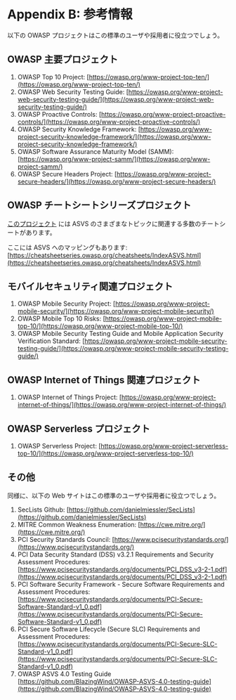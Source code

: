 # Appendix B: 参考情報

以下の OWASP プロジェクトはこの標準のユーザや採用者に役立つでしょう。

## OWASP 主要プロジェクト

1. OWASP Top 10 Project: [https://owasp.org/www-project-top-ten/](https://owasp.org/www-project-top-ten/)
2. OWASP Web Security Testing Guide: [https://owasp.org/www-project-web-security-testing-guide/](https://owasp.org/www-project-web-security-testing-guide/)
3. OWASP Proactive Controls: [https://owasp.org/www-project-proactive-controls/](https://owasp.org/www-project-proactive-controls/)
4. OWASP Security Knowledge Framework: [https://owasp.org/www-project-security-knowledge-framework/](https://owasp.org/www-project-security-knowledge-framework/)
5. OWASP Software Assurance Maturity Model (SAMM): [https://owasp.org/www-project-samm/](https://owasp.org/www-project-samm/)
6. OWASP Secure Headers Project: [https://owasp.org/www-project-secure-headers/](https://owasp.org/www-project-secure-headers/)

## OWASP チートシートシリーズプロジェクト

[このプロジェクト](https://owasp.org/www-project-cheat-sheets/) には ASVS のさまざまなトピックに関連する多数のチートシートがあります。

ここには ASVS へのマッピングもあります: [https://cheatsheetseries.owasp.org/cheatsheets/IndexASVS.html](https://cheatsheetseries.owasp.org/cheatsheets/IndexASVS.html)

## モバイルセキュリティ関連プロジェクト

1. OWASP Mobile Security Project: [https://owasp.org/www-project-mobile-security/](https://owasp.org/www-project-mobile-security/)
2. OWASP Mobile Top 10 Risks: [https://owasp.org/www-project-mobile-top-10/](https://owasp.org/www-project-mobile-top-10/)
3. OWASP Mobile Security Testing Guide and Mobile Application Security Verification Standard: [https://owasp.org/www-project-mobile-security-testing-guide/](https://owasp.org/www-project-mobile-security-testing-guide/)

## OWASP Internet of Things 関連プロジェクト

1. OWASP Internet of Things Project: [https://owasp.org/www-project-internet-of-things/](https://owasp.org/www-project-internet-of-things/)

## OWASP Serverless プロジェクト

1. OWASP Serverless Project: [https://owasp.org/www-project-serverless-top-10/](https://owasp.org/www-project-serverless-top-10/)

## その他

同様に、以下の Web サイトはこの標準のユーザや採用者に役立つでしょう。

1. SecLists Github: [https://github.com/danielmiessler/SecLists](https://github.com/danielmiessler/SecLists)
2. MITRE Common Weakness Enumeration: [https://cwe.mitre.org/](https://cwe.mitre.org/)
3. PCI Security Standards Council: [https://www.pcisecuritystandards.org/](https://www.pcisecuritystandards.org/)
4. PCI Data Security Standard (DSS) v3.2.1 Requirements and Security Assessment Procedures: [https://www.pcisecuritystandards.org/documents/PCI_DSS_v3-2-1.pdf](https://www.pcisecuritystandards.org/documents/PCI_DSS_v3-2-1.pdf)
5. PCI Software Security Framework - Secure Software Requirements and Assessment Procedures: [https://www.pcisecuritystandards.org/documents/PCI-Secure-Software-Standard-v1_0.pdf](https://www.pcisecuritystandards.org/documents/PCI-Secure-Software-Standard-v1_0.pdf)
6. PCI Secure Software Lifecycle (Secure SLC) Requirements and Assessment Procedures: [https://www.pcisecuritystandards.org/documents/PCI-Secure-SLC-Standard-v1_0.pdf](https://www.pcisecuritystandards.org/documents/PCI-Secure-SLC-Standard-v1_0.pdf)
7. OWASP ASVS 4.0 Testing Guide [https://github.com/BlazingWind/OWASP-ASVS-4.0-testing-guide](https://github.com/BlazingWind/OWASP-ASVS-4.0-testing-guide)
